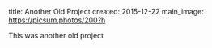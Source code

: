 title: Another Old Project
created: 2015-12-22
main_image: https://picsum.photos/200?h

This was another old project
